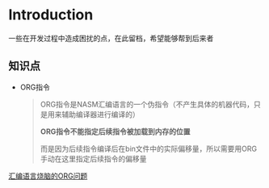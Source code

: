 # Introduction

一些在开发过程中造成困扰的点，在此留档，希望能够帮到后来者



## 知识点

- ORG指令

  > ORG指令是NASM汇编语言的一个伪指令（不产生具体的机器代码，只是用来辅助编译器进行编译的）
  >
  > **ORG指令不能指定后续指令被加载到内存的位置**
  >
  > 而是因为后续指令编译后在bin文件中的实际偏移量，所以需要用ORG手动在这里指定后续指令的偏移量

[汇编语言烧脑的ORG问题](https://zhuanlan.zhihu.com/p/100757410)

